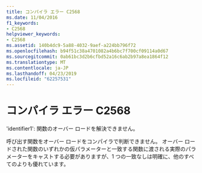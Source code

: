```yaml
---
title: コンパイラ エラー C2568
ms.date: 11/04/2016
f1_keywords:
- C2568
helpviewer_keywords:
- C2568
ms.assetid: 140b4dc9-5a88-4032-9aef-a224bb796f72
ms.openlocfilehash: b94f51c38a4701082a4b6bc7f700cf09114a0d67
ms.sourcegitcommit: 0ab61bc3d2b6cfbd52a16c6ab2b97a8ea1864f12
ms.translationtype: MT
ms.contentlocale: ja-JP
ms.lasthandoff: 04/23/2019
ms.locfileid: "62257531"
---
```

# <a name="compiler-error-c2568"></a>コンパイラ エラー C2568

'identifier1': 関数のオーバー ロードを解決できません。

呼び出す関数をオーバー ロードをコンパイラで判断できません。 オーバー ロードされた関数のいずれかの仮パラメーターと一致する関数に渡される実際のパラメーターをキャストする必要がありますが、1 つの一致なしは明確に、他のすべてのよりも優れています。